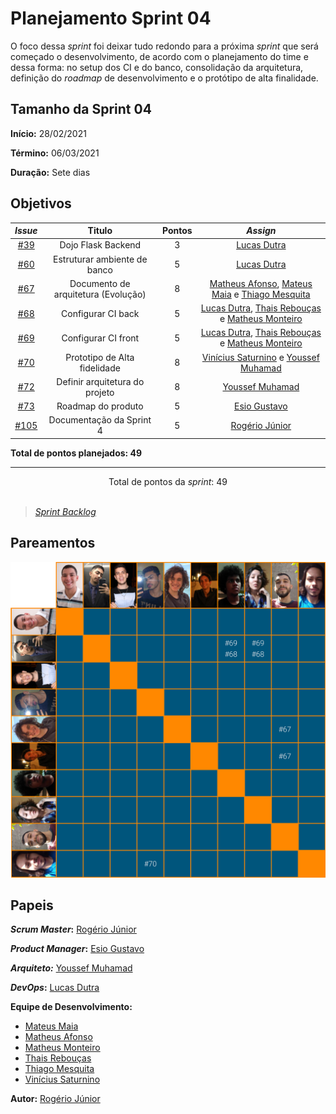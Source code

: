 # Planejamento Sprint 04

O foco dessa _sprint_ foi deixar tudo redondo para a próxima _sprint_ que será começado o desenvolvimento, de acordo com o planejamento do time e dessa forma: no setup dos CI e do banco, consolidação da arquitetura, definição do _roadmap_ de desenvolvimento e o protótipo de alta finalidade.

## Tamanho da Sprint 04

**Início:** 28/02/2021

**Término:** 06/03/2021

**Duração:** Sete dias

## Objetivos

<div class="full-width">

|                             _Issue_                              |               Titulo                | Pontos |                                                                          _Assign_                                                                          |
| :--------------------------------------------------------------: | :---------------------------------: | :----: | :--------------------------------------------------------------------------------------------------------------------------------------------------------: |
|  [#39](https://github.com/fga-eps-mds/2020.2-Lend.it/issues/39)  |         Dojo Flask Backend          |   3    |                                                       [Lucas Dutra](https://github.com/lucasdutraf)                                                        |
|  [#60](https://github.com/fga-eps-mds/2020.2-Lend.it/issues/60)  |    Estruturar ambiente de banco     |   5    |                                                       [Lucas Dutra](https://github.com/lucasdutraf)                                                        |
|  [#67](https://github.com/fga-eps-mds/2020.2-Lend.it/issues/67)  | Documento de arquitetura (Evolução) |   8    | [Matheus Afonso](https://github.com/Matheusafonsouza), [Mateus Maia](https://github.com/mateuscunhamaia) e [Thiago Mesquita](https://github.com/thiagompc) |
|  [#68](https://github.com/fga-eps-mds/2020.2-Lend.it/issues/68)  |         Configurar CI back          |   5    |  [Lucas Dutra](https://github.com/lucasdutraf), [Thais Rebouças](https://github.com/Thais-ra) e [Matheus Monteiro](https://github.com/matheusyanmonteiro)  |
|  [#69](https://github.com/fga-eps-mds/2020.2-Lend.it/issues/69)  |         Configurar CI front         |   5    |  [Lucas Dutra](https://github.com/lucasdutraf), [Thais Rebouças](https://github.com/Thais-ra) e [Matheus Monteiro](https://github.com/matheusyanmonteiro)  |
|  [#70](https://github.com/fga-eps-mds/2020.2-Lend.it/issues/70)  |    Prototipo de Alta fidelidade     |   8    |                       [Vinícius Saturnino](https://github.com/viniciussaturnino) e [Youssef Muhamad](https://github.com/youssef-md)                        |
|  [#72](https://github.com/fga-eps-mds/2020.2-Lend.it/issues/72)  |   Definir arquitetura do projeto    |   8    |                                                      [Youssef Muhamad](https://github.com/youssef-md)                                                      |
|  [#73](https://github.com/fga-eps-mds/2020.2-Lend.it/issues/73)  |         Roadmap do produto          |   5    |                                                       [Esio Gustavo](https://github.com/EsioFreitas)                                                       |
| [#105](https://github.com/fga-eps-mds/2020.2-Lend.it/issues/105) |      Documentação da Sprint 4       |   5    |                                                       [Rogério Júnior](https://github.com/rogerioo)                                                        |

</div>

<b>Total de pontos planejados: 49</b>

---

<div style="text-align: center"> Total de pontos da <i>sprint</i>: 49 </div> <br>

<!---Colocar no link abaixo as issues alocadas no milestone da Sprint--->

> [_Sprint_ _Backlog_](https://github.com/fga-eps-mds/2020.2-Lend.it/milestone/5?closed=1)

## Pareamentos

![pareamentos](../../../assets/img/sprint4/pareamentos.png)

## Papeis

**_Scrum Master_:** [Rogério Júnior](https://github.com/rogerioo)

**_Product Manager_:** [Esio Gustavo](https://github.com/EsioFreitas)

**_Arquiteto:_** [Youssef Muhamad](https://github.com/youssef-md)

**_DevOps_:** [Lucas Dutra](https://github.com/lucasdutraf)

**Equipe de Desenvolvimento:**

- [Mateus Maia](https://github.com/mateuscunhamaia)
- [Matheus Afonso](https://github.com/Matheusafonsouza)
- [Matheus Monteiro](https://github.com/matheusyanmonteiro)
- [Thais Rebouças](https://github.com/Thais-ra)
- [Thiago Mesquita](https://github.com/thiagompc)
- [Vinícius Saturnino](https://github.com/viniciussaturnino)

**Autor:** [Rogério Júnior](https://github.com/rogerioo)
